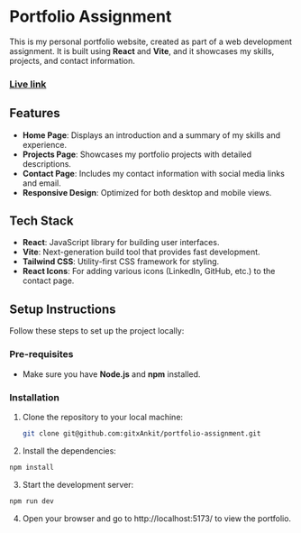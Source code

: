 # Portfolio Assignment

This is my personal portfolio website, created as part of a web development assignment. It is built using **React** and **Vite**, and it showcases my skills, projects, and contact information.

### [Live link](https://fanciful-semifreddo-56a651.netlify.app/)

## Features

- **Home Page**: Displays an introduction and a summary of my skills and experience.
- **Projects Page**: Showcases my portfolio projects with detailed descriptions.
- **Contact Page**: Includes my contact information with social media links and email.
- **Responsive Design**: Optimized for both desktop and mobile views.

## Tech Stack

- **React**: JavaScript library for building user interfaces.
- **Vite**: Next-generation build tool that provides fast development.
- **Tailwind CSS**: Utility-first CSS framework for styling.
- **React Icons**: For adding various icons (LinkedIn, GitHub, etc.) to the contact page.

## Setup Instructions

Follow these steps to set up the project locally:

### Pre-requisites

- Make sure you have **Node.js** and **npm** installed.

### Installation

1. Clone the repository to your local machine:
   ```bash
   git clone git@github.com:gitxAnkit/portfolio-assignment.git
   ```
2. Install the dependencies:

```bash
npm install
```

3. Start the development server:

```bash
npm run dev
```

4. Open your browser and go to http://localhost:5173/ to view the portfolio.
